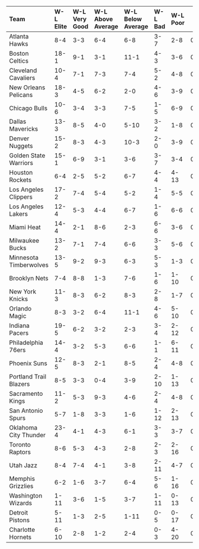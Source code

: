 | Team                   | W-L Elite   | W-L Very Good   | W-L Above Average   | W-L Below Average   | W-L Bad   | W-L Poor   |  W% Elite  |  W% Very Good  |  W% Above Average  |  W% Below Average  |  W% Bad  |  W% Poor  |
|:-----------------------|:------------|:----------------|:--------------------|:--------------------|:----------|:-----------|:----------:|:--------------:|:------------------:|:------------------:|:--------:|:---------:|
| Atlanta Hawks          | 8-4         | 3-3             | 6-4                 | 6-8                 | 3-7       | 2-8        |   0.667    |     0.500      |       0.600        |       0.429        |  0.300   |   0.200   |
| Boston Celtics         | 18-1        | 9-1             | 3-1                 | 11-1                | 4-3       | 3-6        |   0.947    |     0.900      |       0.750        |       0.917        |  0.571   |   0.333   |
| Cleveland Cavaliers    | 10-4        | 7-1             | 7-3                 | 7-4                 | 5-2       | 4-8        |   0.714    |     0.875      |       0.700        |       0.636        |  0.714   |   0.333   |
| New Orleans Pelicans   | 18-3        | 4-5             | 6-2                 | 2-0                 | 4-6       | 3-9        |   0.857    |     0.444      |       0.750        |       1.000        |  0.400   |   0.250   |
| Chicago Bulls          | 10-6        | 3-4             | 3-3                 | 7-5                 | 1-5       | 6-9        |   0.625    |     0.429      |       0.500        |       0.583        |  0.167   |   0.400   |
| Dallas Mavericks       | 13-3        | 8-5             | 4-0                 | 5-10                | 3-2       | 1-8        |   0.812    |     0.615      |       1.000        |       0.333        |  0.600   |   0.111   |
| Denver Nuggets         | 15-2        | 8-3             | 4-3                 | 10-3                | 2-0       | 3-9        |   0.882    |     0.727      |       0.571        |       0.769        |  1.000   |   0.250   |
| Golden State Warriors  | 15-1        | 6-9             | 3-1                 | 3-6                 | 3-7       | 3-4        |   0.938    |     0.400      |       0.750        |       0.333        |  0.300   |   0.429   |
| Houston Rockets        | 6-4         | 2-5             | 5-2                 | 6-7                 | 4-4       | 4-13       |   0.600    |     0.286      |       0.714        |       0.462        |  0.500   |   0.235   |
| Los Angeles Clippers   | 17-2        | 7-4             | 5-4                 | 5-2                 | 1-4       | 5-5        |   0.895    |     0.636      |       0.556        |       0.714        |  0.200   |   0.500   |
| Los Angeles Lakers     | 12-4        | 5-3             | 4-4                 | 6-7                 | 1-6       | 6-6        |   0.750    |     0.625      |       0.500        |       0.462        |  0.143   |   0.500   |
| Miami Heat             | 14-4        | 2-1             | 8-6                 | 2-3                 | 6-6       | 3-6        |   0.778    |     0.667      |       0.571        |       0.400        |  0.500   |   0.333   |
| Milwaukee Bucks        | 13-2        | 7-1             | 7-4                 | 6-6                 | 3-3       | 5-6        |   0.867    |     0.875      |       0.636        |       0.500        |  0.500   |   0.455   |
| Minnesota Timberwolves | 13-5        | 9-2             | 9-3                 | 6-3                 | 5-3       | 1-3        |   0.722    |     0.818      |       0.750        |       0.667        |  0.625   |   0.250   |
| Brooklyn Nets          | 7-4         | 8-8             | 1-3                 | 7-6                 | 1-6       | 1-10       |   0.636    |     0.500      |       0.250        |       0.538        |  0.143   |   0.091   |
| New York Knicks        | 11-3        | 8-3             | 6-2                 | 8-3                 | 2-8       | 1-7        |   0.786    |     0.727      |       0.750        |       0.727        |  0.200   |   0.125   |
| Orlando Magic          | 8-3         | 3-2             | 6-4                 | 11-1                | 4-6       | 5-10       |   0.727    |     0.600      |       0.600        |       0.917        |  0.400   |   0.333   |
| Indiana Pacers         | 19-5        | 6-2             | 3-2                 | 2-3                 | 3-4       | 2-12       |   0.792    |     0.750      |       0.600        |       0.400        |  0.429   |   0.143   |
| Philadelphia 76ers     | 14-4        | 3-2             | 5-3                 | 6-6                 | 1-1       | 6-11       |   0.778    |     0.600      |       0.625        |       0.500        |  0.500   |   0.353   |
| Phoenix Suns           | 12-5        | 8-3             | 2-1                 | 8-5                 | 2-4       | 4-8        |   0.706    |     0.727      |       0.667        |       0.615        |  0.333   |   0.333   |
| Portland Trail Blazers | 8-5         | 3-3             | 0-4                 | 3-9                 | 2-10      | 1-13       |   0.615    |     0.500      |       0.000        |       0.250        |  0.167   |   0.071   |
| Sacramento Kings       | 11-2        | 5-3             | 9-3                 | 4-6                 | 2-4       | 4-8        |   0.846    |     0.625      |       0.750        |       0.400        |  0.333   |   0.333   |
| San Antonio Spurs      | 5-7         | 1-8             | 3-3                 | 1-6                 | 1-12      | 2-13       |   0.417    |     0.111      |       0.500        |       0.143        |  0.077   |   0.133   |
| Oklahoma City Thunder  | 23-4        | 4-1             | 4-3                 | 6-1                 | 3-3       | 3-7        |   0.852    |     0.800      |       0.571        |       0.857        |  0.500   |   0.300   |
| Toronto Raptors        | 8-6         | 5-3             | 4-3                 | 2-8                 | 2-3       | 2-16       |   0.571    |     0.625      |       0.571        |       0.200        |  0.400   |   0.111   |
| Utah Jazz              | 8-4         | 7-4             | 4-1                 | 3-8                 | 2-11      | 4-7        |   0.667    |     0.636      |       0.800        |       0.273        |  0.154   |   0.364   |
| Memphis Grizzlies      | 6-2         | 1-6             | 3-7                 | 6-4                 | 5-6       | 1-16       |   0.750    |     0.143      |       0.300        |       0.600        |  0.455   |   0.059   |
| Washington Wizards     | 1-11        | 3-6             | 1-5                 | 3-7                 | 1-11      | 0-13       |   0.083    |     0.333      |       0.167        |       0.300        |  0.083   |   0.000   |
| Detroit Pistons        | 5-11        | 1-3             | 2-5                 | 1-11                | 0-5       | 0-17       |   0.312    |     0.250      |       0.286        |       0.083        |  0.000   |   0.000   |
| Charlotte Hornets      | 6-10        | 2-8             | 1-2                 | 2-4                 | 0-3       | 4-20       |   0.375    |     0.200      |       0.333        |       0.333        |  0.000   |   0.167   |